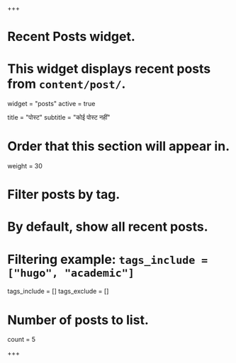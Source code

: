 +++
# Recent Posts widget.
# This widget displays recent posts from `content/post/`.
widget = "posts"
active = true

title = "पोस्ट"
subtitle = "कोई पोस्ट नहीं"

# Order that this section will appear in.
weight = 30

# Filter posts by tag.
#  By default, show all recent posts.
#  Filtering example: `tags_include = ["hugo", "academic"]`
tags_include = []
tags_exclude = []

# Number of posts to list.
count = 5

+++

